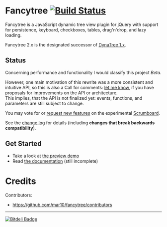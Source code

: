 # Fancytree [![Build Status](https://travis-ci.org/mar10/fancytree.png?branch=master)](https://travis-ci.org/mar10/fancytree)

Fancytree is a JavaScript dynamic tree view plugin for jQuery with support for 
persistence, keyboard, checkboxes, tables, drag'n'drop, and lazy loading.

Fancytree 2.x is the designated successor of [DynaTree 1.x](https://code.google.com/p/dynatree/).


## Status

Concerning performance and functionality I would classify this project *Beta*.

However, one main motivation of this rewrite was a more consistent and intuitive 
API, so this is also a Call for comments: [let me know], if you have proposals 
for improvements on the API or architecture.  
This implies, that the API is not finalized yet: events, functions, and parameters
are still subject to change.  

You may vote for or [request new features](https://trello.com/c/qivETP2H) 
on the experimental [Scrumboard](https://trello.com/b/0eSYdyQv).

See the [change log](https://github.com/mar10/fancytree/blob/master/CHANGELOG.md) 
for details (including **changes that break backwards compatibility**).


## Get Started

  * Take a look at [the preview demo](http://wwwendt.de/tech/fancytree/demo)
  * Read [the documentation](https://github.com/mar10/fancytree/wiki) (still incomplete)


# Credits

Contributors:

*  <https://github.com/mar10/fancytree/contributors>


----

[![Bitdeli Badge](https://d2weczhvl823v0.cloudfront.net/mar10/fancytree/trend.png)](https://bitdeli.com/free "Bitdeli Badge")

[let me know]: http://groups.google.com/group/dynatree
